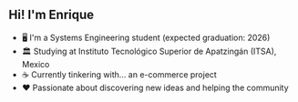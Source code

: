 ## Hi! I'm Enrique
- 🖥️ I'm a Systems Engineering student (expected graduation: 2026)  
- 🏛️ Studying at Instituto Tecnológico Superior de Apatzingán (ITSA), Mexico  
- ☕ Currently tinkering with... an e-commerce project  
- ❤️ Passionate about discovering new ideas and helping the community
<!-- based on [shadforth](https://github.com/shadforth/shadforth) -->
